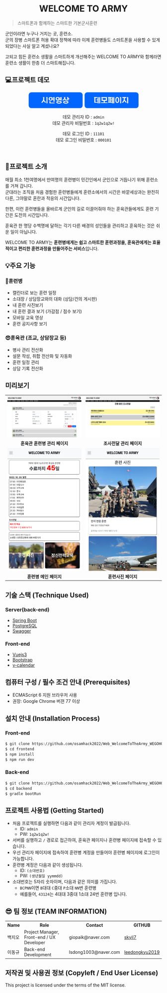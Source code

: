# <div align=center>WELCOME TO ARMY</div>
> 스마트폰과 함께하는 스마트한 기본군사훈련

군인이라면 누구나 거치는 곳, 훈련소.    
군의 장병 스마트폰 허용 확대 정책에 따라 이제 훈련병들도 스마트폰을 사용할 수 있게 되었다는 사실 알고 계셨나요?

고되고 힘든 훈련소 생활을 스마트하게 개선해주는 WELCOME TO ARMY와 함께라면 훈련소 생활이 한층 더 스마트해집니다.

## 💻프로젝트 데모
<p align="center">
<a href="https://youtu.be/WVfTsbIJDVE" target="_blank"><img src="docs/buttons/시연영상버튼.png"></a>
<a href="https://vue.giopaik.me/" target="_blank"><img src="docs/buttons/데모페이지버튼.png"></a>
</p>

<p align="center">
	<span>데모 관리자 ID : <code>admin</code></span><br/>
	<span>데모 관리자 비밀번호 : <code>1q2w1q2w!</code></span>
</p>
<p align="center">
	<span>데모 로그인 ID : <code>11101</code></span><br/>
	<span>데모 로그인 비밀번호 : <code>000101</code></span>
</p><br/>


## 📌프로젝트 소개
매월 최소 1천여명에서 만여명의 훈련병이 민간인에서 군인으로 거듭나기 위해 훈련소를 거쳐 갑니다.    
군대라는 조직을 처음 경험한 훈련병들에게 훈련소에서의 시간은 바깥세상과는 완전히 다른, 그야말로 혼란과 적응의 시간입니다.

한편, 이런 훈련병들을 올바르게 군인의 길로 이끌어줘야 하는 훈육관들에게도 훈련 기간은 도전의 시간입니다.

훈육관 한 명당 수백명에 달하는 각기 다른 배경의 성인들을 관리하고 훈육하는 것은 쉬운 일이 아닙니다.

WELCOME TO ARMY는 **훈련병에게는 쉽고 스마트한 훈련과정을, 훈육관에게는 효율적이고 편리한 훈련과정을 만들어주는 서비스**입니다.

## 💡주요 기능
### 👦훈련병
- 캘린더로 보는 훈련 일정
- 소대장 / 상담장교와의 대화 (상담/건의 게시판)
- 내 훈련 사진보기
- 내 훈련 결과 보기 (가감점 / 점수 보기)
- 모바일 교육 영상
- 훈련 공지사항 보기

### 😎훈육관 (조교, 상담장교 등)
- 병사 관리 전산화
- 설문 작성, 취합 전산화 및 자동화
- 훈련 일정 관리
- 상담 기록 전산화

## 미리보기
<table align="center">
	<tr>
		<td>
			<img style="width:450px;" src="/docs/screenshots/instructorTraineePage.png">
		</td>
		<td>
			<img style="width:450px;" src="/docs/screenshots/instructorSurveyPage.png">
		</td>
	</tr>
	<tr>
		<td align="center">
			<b>훈육관 훈련병 관리 페이지</b>
		</td>
		<td align="center">
			<b>조사전달 관리 페이지</b>
		</td>
	</tr>
	<tr>
		<td>
			<img style="width:450px;" src="/docs/screenshots/traineeMainPage.png">
		</td>
		<td>
			<img style="width:450px;" src="/docs/screenshots/traineeGalleryPage.png">
		</td>
	</tr>
	<tr>
		<td align="center">
			<b>훈련병 메인 페이지</b>
		</td>
		<td align="center">
			<b>훈련사진 페이지</b>
		</td>
	</tr>
</table>

## 기술 스택 (Technique Used) 
### Server(back-end)
- [Spring Boot](https://spring.io/projects/spring-boot)
- [PostgreSQL](https://www.postgresql.org/)
- [Swagger](https://swagger.io/)

### Front-end
- [Vuejs3](https://vuejs.org/)
- [Bootstrap](https://getbootstrap.com/)
- [v-calendar](https://vcalendar.io/)

## 컴퓨터 구성 / 필수 조건 안내 (Prerequisites)
- ECMAScript 6 지원 브라우저 사용
- 권장: Google Chrome 버젼 77 이상

## 설치 안내 (Installation Process)
### Front-end
```bash
$ git clone https://github.com/osamhack2022/Web_WelcomeToTheArmy_WEGOHOME
$ cd frontend
$ npm install
$ npm run dev
```
### Back-end
```bash
$ git clone https://github.com/osamhack2022/Web_WelcomeToTheArmy_WEGOHOME
$ cd backend
$ gradle bootRun
```

## 프로젝트 사용법 (Getting Started)
- 처음 프로젝트를 실행하면 다음과 같이 관리자 계정이 발급됩니다.
	- ID: `admin`
	- PW: `1q2w1q2w!`
- 서버를 실행하고 `/` 경로로 접근하여, 훈육관 페이지나 훈련병 페이지에 접속할 수 있습니다.
- 우선 관리자 페이지에 접속하여 훈련병 계정을 만들어야 훈련병 페이지에 로그인이 가능합니다.
- 훈련병 계정은 다음과 같이 생성됩니다.
	- ID: `(소대번호)`
	- PW: `(생년월일 yymmdd)`
- 소대번호는 5자리 숫자이며, 다음과 같은 의미를 가집니다.
	- `BCPNN`이면 `B`대대 `C`중대 `P`소대 `NN`번 훈련병
	- 예를들어, `43124`는 4대대 3중대 1소대 24번 훈련병 입니다.

## 😎 팀 정보 (TEAM INFORMATION)
<table align="center">
<tr>
	<th>Name</th>
	<th>Role</th>
	<th>Contact</th>
	<th>GITHUB</th>
</tr>
<tr>
	<td>백지오</td>
	<td>Project Manager, Front-end / UX Developer</td>
	<td>giopaik@naver.com</td>
	<td><a href="https://github.com/skyil7">skyil7</a></td>
</tr>
<tr>
	<td>이동규</td>
	<td>Back-end Development</td>
	<td>lsdong1003@naver.com</td>
	<td><a href="https://github.com/leedongkyu2019">leedongkyu2019</a></td>
</tr>
</table>


## 저작권 및 사용권 정보 (Copyleft / End User License)
This project is licensed under the terms of the MIT license.

